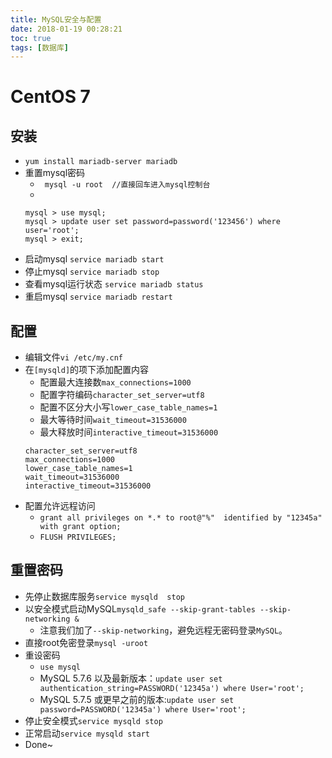 ```yaml
---
title: MySQL安全与配置
date: 2018-01-19 00:28:21
toc: true
tags: [数据库]
---
```


# CentOS 7
## 安装
- `yum install mariadb-server mariadb`
- 重置mysql密码
    - ` mysql -u root  //直接回车进入mysql控制台`
    - 
    ```
    mysql > use mysql;
    mysql > update user set password=password('123456') where user='root';
    mysql > exit;
    ```
- 启动mysql `service mariadb start`
- 停止mysql `service mariadb stop`
- 查看mysql运行状态 `service mariadb status`
- 重启mysql `service mariadb restart`

## 配置
- 编辑文件`vi /etc/my.cnf`
- 在`[mysqld]`的项下添加配置内容
    - 配置最大连接数`max_connections=1000`
    - 配置字符编码`character_set_server=utf8`
    - 配置不区分大小写`lower_case_table_names=1`
    - 最大等待时间`wait_timeout=31536000`
    - 最大释放时间`interactive_timeout=31536000`
    ```
    character_set_server=utf8
    max_connections=1000
    lower_case_table_names=1
    wait_timeout=31536000
    interactive_timeout=31536000
    ```
- 配置允许远程访问
    - `grant all privileges on *.* to root@"%"  identified by "12345a" with grant option;`
    - `FLUSH PRIVILEGES;`


## 重置密码
- 先停止数据库服务`service mysqld  stop`
- 以安全模式启动MySQL`mysqld_safe --skip-grant-tables --skip-networking &`
    - 注意我们加了`--skip-networking`，避免远程无密码登录`MySQL`。
- 直接root免密登录`mysql -uroot`
- 重设密码
    - `use mysql`
    - MySQL 5.7.6 以及最新版本：`update user set authentication_string=PASSWORD('12345a') where User='root';`
    - MySQL 5.7.5 或更早之前的版本:`update user set password=PASSWORD('12345a') where User='root';`
- 停止安全模式`service mysqld stop`
- 正常启动`service mysqld start`
- Done~